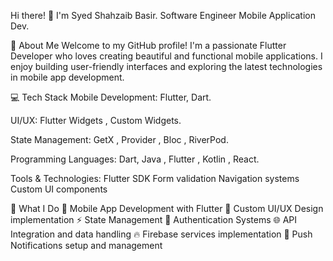 Hi there! 👋 I'm Syed Shahzaib Basir.
Software Engineer Mobile Application Dev.

🚀 About Me
Welcome to my GitHub profile!
I'm a passionate Flutter Developer who loves creating beautiful and functional mobile applications. I enjoy building user-friendly interfaces and exploring the latest technologies in mobile app development.

💻 Tech Stack
Mobile Development: Flutter, Dart.

UI/UX: Flutter Widgets , Custom Widgets.

State Management: GetX , Provider , Bloc , RiverPod.

Programming Languages: Dart, Java , Flutter , Kotlin , React.

Tools & Technologies:
Flutter SDK
Form validation
Navigation systems
Custom UI components

🎯 What I Do
📱 Mobile App Development with Flutter
🎨 Custom UI/UX Design implementation
⚡ State Management
🔐 Authentication Systems 
🌐 API Integration and data handling
🔥 Firebase services implementation
🔔 Push Notifications setup and management
